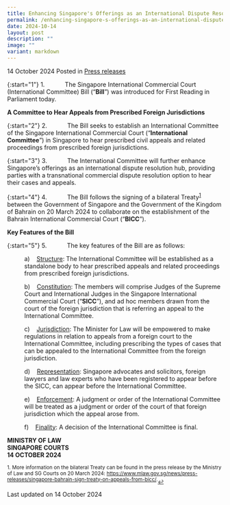 ```yaml
---
title: Enhancing Singapore's Offerings as an International Dispute Resolution Hub with the Singapore International Commercial Court (International Committee) Bill
permalink: /enhancing-singapore-s-offerings-as-an-international-dispute-resolution-hub-with-the-sicc-ic-bill/
date: 2024-10-14
layout: post
description: ""
image: ""
variant: markdown
---
```

14 October 2024 Posted in [Press releases](/news/press-releases)

{:start="1"}
1.&nbsp;&nbsp;&nbsp;&nbsp;&nbsp;&nbsp;&nbsp;&nbsp;&nbsp;&nbsp;&nbsp; The Singapore International Commercial Court (International Committee) Bill (“<b>Bill</b>”) was introduced for First Reading in Parliament today. 

**A Committee to Hear Appeals from Prescribed Foreign Jurisdictions**

{:start="2"}
2.&nbsp;&nbsp;&nbsp;&nbsp;&nbsp;&nbsp;&nbsp;&nbsp;&nbsp;&nbsp;&nbsp; The Bill seeks to establish an International Committee of the Singapore International Commercial Court (“<b>International Committee</b>”) in Singapore to hear prescribed civil appeals and related proceedings from prescribed foreign jurisdictions.

{:start="3"}
3.&nbsp;&nbsp;&nbsp;&nbsp;&nbsp;&nbsp;&nbsp;&nbsp;&nbsp;&nbsp;&nbsp; The International Committee will further enhance Singapore’s offerings as an international dispute resolution hub, providing parties with a transnational commercial dispute resolution option to hear their cases and appeals.

{:start="4"}
4.&nbsp;&nbsp;&nbsp;&nbsp;&nbsp;&nbsp;&nbsp;&nbsp;&nbsp;&nbsp;&nbsp; The Bill follows the signing of a bilateral Treaty<sup><a href="#fn1" id="ref1">1</a></sup> between the Government of Singapore and the Government of the Kingdom of Bahrain on 20 March 2024 to collaborate on the establishment of the Bahrain International Commercial Court (“<b>BICC</b>”).

**Key Features of the Bill**

{:start="5"}
5.&nbsp;&nbsp;&nbsp;&nbsp;&nbsp;&nbsp;&nbsp;&nbsp;&nbsp;&nbsp;&nbsp; The key features of the Bill are as follows:

<p style="margin-left: 40px">
a)&nbsp;&nbsp;&nbsp; <u>Structure</u>: The International Committee will be established as a standalone body to hear prescribed appeals and related proceedings from prescribed foreign
jurisdictions.</p>

<p style="margin-left: 40px">
b)&nbsp;&nbsp;&nbsp; <u>Constitution</u>: The members will comprise Judges of the Supreme Court and International Judges in the Singapore International Commercial Court (“<b>SICC</b>”), and ad hoc members drawn from the court of the foreign jurisdiction that is
referring an appeal to the International Committee.</p>

<p style="margin-left: 40px">
c)&nbsp;&nbsp;&nbsp; <u>Jurisdiction</u>: The Minister for Law will be empowered to make regulations in relation to appeals from a foreign court to the International Committee, including prescribing the types of cases that can be appealed to the International Committee from the foreign jurisdiction.</p>

<p style="margin-left: 40px">	
d)&nbsp;&nbsp;&nbsp; <u>Representation</u>: Singapore advocates and solicitors, foreign lawyers and law experts who have been registered to appear before the SICC, can appear before the International Committee.</p>

<p style="margin-left: 40px">
e)&nbsp;&nbsp;&nbsp; <u>Enforcement</u>: A judgment or order of the International Committee will be treated as a judgment or order of the court of that foreign jurisdiction which the appeal arose from.</p>

<p style="margin-left: 40px">
f)&nbsp;&nbsp;&nbsp; <u>Finality</u>: A decision of the International Committee is final.</p>

**MINISTRY OF LAW**
<br>**SINGAPORE COURTS**
<br>**14 OCTOBER 2024**

<p><sup id="fn1">1. More information on the bilateral Treaty can be found in the press release by the Ministry of Law and SG Courts on 20 March 2024: <a href="https://www.mlaw.gov.sg/news/press-releases/singapore-bahrain-sign-treaty-on-appeals-from-bicc/">https://www.mlaw.gov.sg/news/press-releases/singapore-bahrain-sign-treaty-on-appeals-from-bicc/</a>.</sup><a href="#ref1" title="Jump back to footnote 1 in the text." style="font-size: 12px">↩</a></p>

<p class="right-side-updated">Last updated on 14 October 2024</p>
